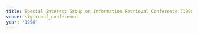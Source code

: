 ```yaml
---
title: Special Interest Group on Information Retrieval Conference (1998)
venue: sigirconf_conference
year: '1998'
---
```

